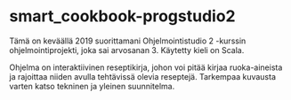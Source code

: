 # smart_cookbook-progstudio2

Tämä on keväällä 2019 suorittamani Ohjelmointistudio 2 -kurssin ohjelmointiprojekti, joka sai arvosanan 3.
Käytetty kieli on Scala.

Ohjelma on interaktiivinen reseptikirja, johon voi pitää kirjaa ruoka-aineista ja rajoittaa niiden avulla
tehtävissä olevia reseptejä. Tarkempaa kuvausta varten katso tekninen ja yleinen suunnitelma.
